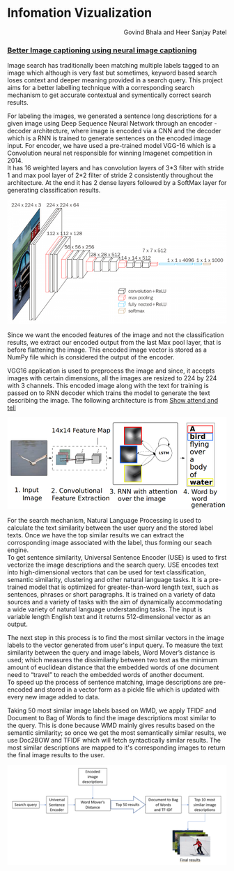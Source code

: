 # Infomation Vizualization                             
<p align="right">Govind Bhala and Heer Sanjay Patel </p>

### <ins>Better Image captioning using neural image captioning</ins>


Image search has traditionally been matching multiple labels tagged to an image which although is very fast but sometimes, keyword based search loses context and deeper meaning provided in a search query. This project aims for a better labelling technique with a corresponding search mechanism to get accurate contextual and symentically correct search results.

For labeling the images, we generated a sentence long descriptions for a given image using Deep Sequence Neural Network through an encoder - decoder architecture, where image is encoded via a CNN and the decoder which is a RNN is trained to generate sentences on the encoded image input. For encoder, we have used a pre-trained model VGG-16 which is a Convolution neural net responsible for winning Imagenet competition in 2014.<br/> It has 16 weighted layers and has convolution layers of 3\*3 filter with stride 1 and max pool layer of 2\*2 filter of stride 2 consistently throughout the architecture. At the end it has 2 dense layers followed by a SoftMax layer for generating classification results. 

![Image of vgg16](https://github.com/GovindBhala/InfoViz_ImageLabelling/blob/master/images/vgg16.png)

Since we want the encoded features of the image and not the classification results, we extract our encoded output from the last Max pool layer, that is before flattening the image. This encoded image vector is stored as a NumPy file which is considered the output of the encoder.

VGG16 application is used to preprocess the image and since, it accepts images with certain dimensions, all the images are resized to 224 by 224 with 3 channels.
This encoded image along with the text for training is passed on to RNN decoder which trains the model to generate the text describing the image. The following architecture is from [Show attend and tell](https://arxiv.org/pdf/1502.03044.pdf)

![Image of showandtell](https://github.com/GovindBhala/InfoViz_ImageLabelling/blob/master/images/show%20and%20tell%20architecture.png)


For the search mechanism, Natural Language Processing is used to calculate the text similarity between the user query and the stored label texts. Once we have the top similar results we can extract the corrosponding image associated with the label, thus forming our seach engine.<br/>
To get sentence similarity, Universal Sentence Encoder (USE) is used to first vectorize the image descriptions and the search query. 
USE encodes text into high-dimensional vectors that can be used for text classification, semantic similarity, clustering and other natural language tasks.
It is a pre-trained model that is optimized for greater-than-word length text, such as sentences, phrases or short paragraphs. It is trained on a variety of data sources and a variety of tasks with the aim of dynamically accommodating a wide variety of natural language understanding tasks. The input is variable length English text and it returns 512-dimensional vector as an output.<br/>

The next step in this process is to find the most similar vectors in the image labels to the vector generated from user's input query.
To measure the text similarity between the query and image labels, Word Mover’s distance is used; which measures the dissimilarity between two text as the minimum amount of euclidean distance that the embedded words of one document need to “travel” to reach the embedded words of another document. <br/>
To speed up the process of sentence matching, image descriptions are pre-encoded and stored in a vector form as a pickle file which is updated with every new image added to data. 

Taking 50 most similar image labels based on WMD, we apply TFIDF and Document to Bag of Words to find the image descriptions most similar to the query. This is done because WMD mainly gives results based on the semantic similarity; so once we get the most semantically similar results, we use Doc2BOW and TFIDF which will fetch syntactically similar results.
The most similar descriptions are mapped to it's corresponding images to return the final image results to the user.

![Image of vgg16](https://github.com/GovindBhala/InfoViz_ImageLabelling/blob/master/images/NLP%20flowchart.png)
